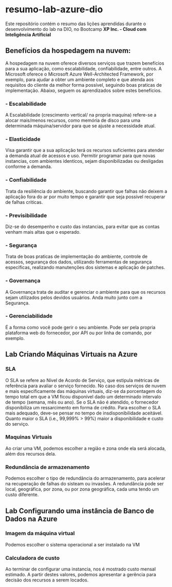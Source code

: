 # resumo-lab-azure-dio
Este repositório contém o resumo das lições aprendidas durante o desenvolvimento do lab na DIO, no Bootcamp **XP Inc. - Cloud com Inteligência Artificial**

## Benefícios da hospedagem na nuvem:
A hospedagem na nuvem oferece diversos serviços que trazem benefícios para a sua aplicação, como escalabilidade, confiabilidade, entre outros. A Microsoft oferece o Microsoft Azure Well-Architected Framework, por exemplo, para ajudar a obter um ambiente completo e que atenda aos requisitos do cliente da melhor forma possível, seguindo boas praticas de implementação. Abaixo, seguem os aprendizados sobre estes benefícios.

### - Escalabilidade
A Escalabilidade (crescimento vertical/ na propria maquina) refere-se a alocar mais/menos recursos, como memória de disco para uma determinada máquina/servidor para que se ajuste a necessidade atual.

### - Elasticidade
Visa garantir que a sua aplicação terá os recursos suficientes para atender a demanda atual de acessos e uso. Permitir programar para que novas instancias, com ambientes identicos, sejam disponibilizadas ou desligadas conforme a demanda.

### - Confiabilidade
Trata da resiliência do ambiente, buscando garantir que falhas não deixem a aplicação fora do ar por muito tempo e garantir que seja possível recuperar de falhas criticas.

### - Previsibilidade
Diz-se do desempenho e custo das instancias, para evitar que as contas venham mais altas que o esperado.

### - Segurança
Trata de boas praticas de implementação do ambiente, controle de acessos, segurança dos dados, utilizando ferramentas de segurança especificas, realizando manutenções dos sistemas e aplicação de patches.

### - Governança
A Governança trata de auditar e gerenciar o ambiente para que os recursos sejam utilizados pelos devidos usuários. Anda muito junto com a Segurança.

### - Gerenciabilidade
É a forma como você pode gerir o seu ambiente. Pode ser pela propria plataforma web do fornecedor, por API ou por linha de comando, por exemplo.

## Lab Criando Máquinas Virtuais na Azure
### SLA
O SLA se refere ao Nível de Acordo de Serviço, que estipula métricas de referência para avaliar o serviço fornecido. No caso dos serviços de nuvem e mais especificamente das máquinas virtuais, diz-se da porcentagem do tempo total em que a VM ficou disponível dado um determinado intervalo de tempo (semana, mês ou ano). Se o SLA não é atendido, o fornecedor disponibiliza um ressarcimento em forma de crédito. Para escolher o SLA mais adequado, deve-se pensar no tempo de insdisponibilidade aceitável. Quanto maior o SLA (i.e., 99,999% > 99%) maior a disponibilidade e custo do serviço.

### Maquinas Virtuais
Ao criar uma VM, podemos escolher a região e zona onde ela será alocada, além dos recursos dela.

### Redundância de armazenamento
Podemos escolher o tipo de redundância do armazenamento, para acelerar na recuperação de falhas do sisteam ou invasões. A redundância pode ser local, geográfica, por zona, ou por zona geográfica, cada uma tendo um custo diferente.

## Lab Configurando uma instância de Banco de Dados na Azure
### Imagem da máquina virtual
Podemos escolher o sistema operacional a ser instalado na VM

### Calculadora de custo
Ao terminar de configurar uma instancia, nos é mostrado custo mensal estimado. A partir destes valores, podemos apresentar a gerência para decisão dos recursos a serem locados.
